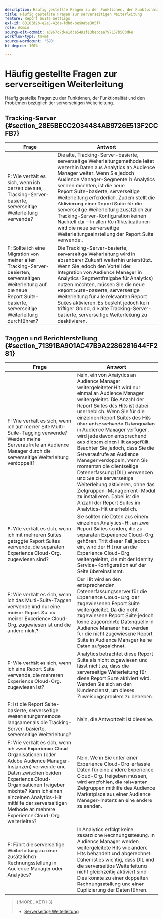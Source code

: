 ```yaml
---
description: Häufig gestellte Fragen zu den Funktionen, der Funktionalität und den Problemen bezüglich der serverseitigen Weiterleitung.
title: Häufig gestellte Fragen zur serverseitigen Weiterleitung
feature: Report Suite Settings
exl-id: 63103d2b-e2e8-42da-bdbd-be90abe305f7
role: Admin
source-git-commit: a6967c7d4e1dca5491f13beccaa797167b503d6e
workflow-type: tm+mt
source-wordcount: '690'
ht-degree: 100%

---
```


# Häufig gestellte Fragen zur serverseitigen Weiterleitung

Häufig gestellte Fragen zu den Funktionen, der Funktionalität und den Problemen bezüglich der serverseitigen Weiterleitung.

## Tracking-Server {#section_28E5BECC2034484AB9726E513F2CCFB7}

| Frage | Antwort |
|--- |--- |
| F: Wie verhält es sich, wenn ich derzeit die alte, Tracking-Server-basierte, serverseitige Weiterleitung verwende? | Die alte, Tracking-Server-basierte, serverseitige Weiterleitungsmethode leitet weiterhin Daten aus Analytics an Audience Manager weiter. Wenn Sie jedoch Audience Manager-Segmente in Analytics senden möchten, ist die neue Report Suite-basierte, serverseitige Weiterleitung erforderlich. Zudem stellt die Aktivierung einer Report Suite für die serverseitige Weiterleitung zusätzlich zur Tracking-Server-Konfiguration keinen Nachteil dar – in allen Konfliktsituationen wird die neue serverseitige Weiterleitungseinstellung der Report Suite verwendet. |
| F: Sollte ich eine Migration von meiner alten Tracking-Server-basierten, serverseitigen Weiterleitung auf die neue Report Suite-basierte, serverseitige Weiterleitung durchführen? | Die Tracking-Server-basierte, serverseitige Weiterleitung wird in absehbarer Zukunft weiterhin unterstützt. Wenn Sie jedoch den Vorteil der Integration von Audience Manager in Analytics (Segmentfreigabe für Analytics) nutzen möchten, müssen Sie die neue Report Suite-basierte, serverseitige Weiterleitung für alle relevanten Report Suites aktivieren. Es besteht jedoch kein triftiger Grund, die alte Tracking-Server-basierte, serverseitige Weiterleitung zu deaktivieren. |

## Taggen und Berichterstellung {#section_71391BA901AC47B9A2286281644FF281}

| Frage | Antwort |
|--- |--- |
| F: Wie verhält es sich, wenn ich auf meiner Site Multi-Suite-Tagging verwende? Werden meine Serveraufrufe an Audience Manager durch die serverseitige Weiterleitung verdoppelt? | Nein, ein von Analytics an Audience Manager weitergeleiteter Hit wird nur einmal an Audience Manager weitergeleitet. Die Anzahl der Report Suites des Hits ist dabei unerheblich. Wenn Sie für die einzelnen Report Suites des Hits über entsprechende Datenquellen in Audience Manager verfügen, wird jede davon entsprechend aus diesem einen Hit ausgefüllt.  Beachten Sie jedoch, dass Sie die Serveraufrufe an Audience Manager verdoppeln, wenn Sie momentan die clientseitige Datenerfassung (DIL) verwenden und Sie die serverseitige Weiterleitung aktivieren, ohne das Zielgruppen-Management-Modul zu installieren. Dabei ist die Anzahl der Report Suites im Analytics-Hit unerheblich. |
| F: Wie verhält es sich, wenn ich mit mehreren Suites getaggte Report Suites verwende, die separaten Experience Cloud-Org. zugewiesen sind? | Sie sollten nie Daten aus einem einzelnen Analytics-Hit an zwei Report Suites senden, die zu separaten Experience Cloud-Org. gehören. Tritt dieser Fall jedoch ein, wird der Hit nur an die Experience Cloud-Org. weitergeleitet, die mit der Identity Service-Konfiguration auf der Seite übereinstimmt. |
| F: Wie verhält es sich, wenn ich das Multi-Suite-Taggen verwende und nur eine meiner Report Suites meiner Experience Cloud-Org. zugewiesen ist und die andere nicht? | Der Hit wird an den entsprechenden Datenerfassungsserver für die Experience Cloud-Org. der zugewiesenen Report Suite weitergeleitet. Da die nicht zugewiesene Report Suite jedoch keine zugeordnete Datenquelle in Audience Manager hat, werden für die nicht zugewiesene Report Suite in Audience Manager keine Daten aufgezeichnet. |
| F: Wie verhält es sich, wenn ich eine Report Suite verwende, die mehreren Experience Cloud-Org. zugewiesen ist? | Analytics betrachtet diese Report Suite als nicht zugewiesen und lässt nicht zu, dass die serverseitige Weiterleitung für diese Report Suite aktiviert wird. Wenden Sie sich an den Kundendienst, um dieses Zuweisungsproblem zu beheben. |
| F: Ist die Report Suite-basierte, serverseitige Weiterleitungsmethode langsamer als die Tracking-Server-basierte, serverseitige Weiterleitung? | Nein, die Antwortzeit ist dieselbe. |
| F: Wie verhält es sich, wenn ich zwei Experience Cloud-Organisationen (oder Adobe Audience Manager-Instanzen) verwende und Daten zwischen beiden Experience Cloud-Organisationen freigeben möchte? Kann ich einen einzelnen Analytics-Hit mithilfe der serverseitigen Methode an mehrere Experience Cloud-Org. weiterleiten? | Nein. Wenn Sie unter einer Experience Cloud-Org. erfasste Daten für eine andere Experience Cloud-Org. freigeben müssen, wird empfohlen, die relevanten Zielgruppen mithilfe des Audience Marketplace aus einer Audience Manager-Instanz an eine andere zu senden. |
| F: Führt die serverseitige Weiterleitung zu einer zusätzlichen Rechnungsstellung in Audience Manager oder Analytics? | In Analytics erfolgt keine zusätzliche Rechnungsstellung. In Audience Manager werden weitergeleitete Hits wie andere Hits behandelt und abgerechnet.  Daher ist es wichtig, dass DIL und die serverseitige Weiterleitung nicht gleichzeitig aktiviert sind. Dies könnte zu einer doppelten Rechnungsstellung und einer Duplizierung der Daten führen. |

>[!MORELIKETHIS]
>
>* [Serverseitige Weiterleitung](/help/admin/tools/manage-rs/edit-settings/general/c-server-side-forwarding/ssf.md)
